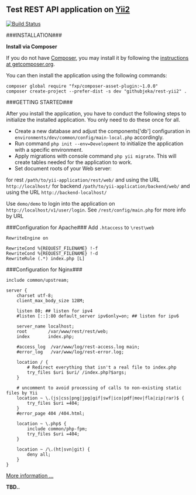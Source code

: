 ## Test REST API application on [Yii2](https://github.com/yiisoft/yii2)

[![Build Status](https://travis-ci.org/githubjeka/yii2-rest.svg)](https://travis-ci.org/githubjeka/yii2-rest)

###INSTALLATION###

**Install via Composer**

If you do not have [Composer](http://getcomposer.org/), you may install it by following the
[instructions at getcomposer.org](https://getcomposer.org/doc/00-intro.md).

You can then install the application using the following commands:

```
composer global require "fxp/composer-asset-plugin:~1.0.0"
composer create-project --prefer-dist -s dev "githubjeka/rest-yii2" .
```

###GETTING STARTED###

After you install the application, you have to conduct the following steps to initialize the installed application.
You only need to do these once for all.

- Create a new database and adjust the components['db'] configuration in `environments/dev/common/config/main-local.php` accordingly.
- Run command `php init --env=Development` to initialize the application with a specific environment.
- Apply migrations with console command ``php yii migrate``. This will create tables needed for the application to work.
- Set document roots of your Web server:

for rest `/path/to/yii-application/rest/web/` and using the URL `http://localhost/`
for backend `/path/to/yii-application/backend/web/` and using the URL `http://backend-localhost/`

Use `demo/demo` to login into the application on `http://localhost/v1/user/login`. See `/rest/config/main.php` for more info by URL

###Configuration for Apache###
Add `.htaccess` to `\rest\web`
```
RewriteEngine on

RewriteCond %{REQUEST_FILENAME} !-f
RewriteCond %{REQUEST_FILENAME} !-d
RewriteRule (.*) index.php [L]
```

###Configuration for Nginx###
```
include common/upstream;

server {
    charset utf-8;
    client_max_body_size 128M;

    listen 80; ## listen for ipv4
    #listen [::]:80 default_server ipv6only=on; ## listen for ipv6

    server_name localhost;
    root        /var/www/rest/rest/web;
    index       index.php;

    #access_log  /var/www/log/rest-access.log main;
    #error_log   /var/www/log/rest-error.log;

    location / {
        # Redirect everything that isn't a real file to index.php
        try_files $uri $uri/ /index.php?$args;
    }

    # uncomment to avoid processing of calls to non-existing static files by Yii
    location ~ \.(js|css|png|jpg|gif|swf|ico|pdf|mov|fla|zip|rar)$ {
        try_files $uri =404;
    }
    #error_page 404 /404.html;

    location ~ \.php$ {
        include common/php-fpm;
        try_files $uri =404;
    }

    location ~ /\.(ht|svn|git) {
        deny all;
    }
}
```
[More information ... ](https://github.com/githubjeka/angular-yii2)

**TBD..**
